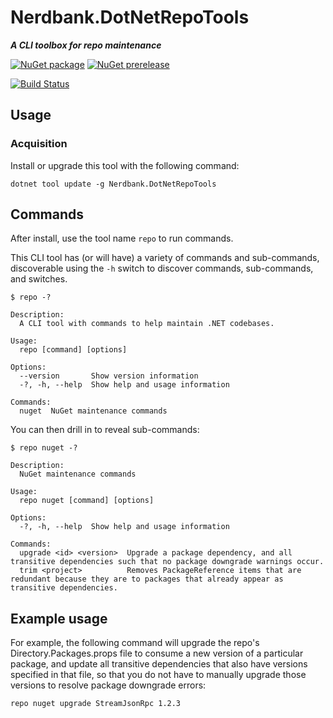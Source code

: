 # Nerdbank.DotNetRepoTools

***A CLI toolbox for repo maintenance***

[![NuGet package](https://img.shields.io/nuget/v/Nerdbank.DotNetRepoTools.svg)](https://www.nuget.org/packages/Nerdbank.DotNetRepoTools)
[![NuGet prerelease](https://img.shields.io/badge/nuget-prerelease-blue)](https://dev.azure.com/andrewarnott/OSS/_artifacts/feed/PublicCI/NuGet/Nerdbank.DotNetRepoTools)

[![Build Status](https://dev.azure.com/andrewarnott/OSS/_apis/build/status/DotNetRepoTools/DotNetRepoTools?branchName=main)](https://dev.azure.com/andrewarnott/OSS/_build/latest?definitionId=74&branchName=main)

## Usage

### Acquisition

Install or upgrade this tool with the following command:

    dotnet tool update -g Nerdbank.DotNetRepoTools

## Commands

After install, use the tool name `repo` to run commands.

This CLI tool has (or will have) a variety of commands and sub-commands, discoverable using the `-h` switch to discover commands, sub-commands, and switches.

```
$ repo -?

Description:
  A CLI tool with commands to help maintain .NET codebases.

Usage:
  repo [command] [options]

Options:
  --version       Show version information
  -?, -h, --help  Show help and usage information

Commands:
  nuget  NuGet maintenance commands
```

You can then drill in to reveal sub-commands:

```
$ repo nuget -?

Description:
  NuGet maintenance commands

Usage:
  repo nuget [command] [options]

Options:
  -?, -h, --help  Show help and usage information

Commands:
  upgrade <id> <version>  Upgrade a package dependency, and all transitive dependencies such that no package downgrade warnings occur.
  trim <project>          Removes PackageReference items that are redundant because they are to packages that already appear as transitive dependencies.
```

## Example usage

For example, the following command will upgrade the repo's Directory.Packages.props file to consume a new version of a particular package,
and update all transitive dependencies that also have versions specified in that file, so that you do not have to manually upgrade those versions
to resolve package downgrade errors:

    repo nuget upgrade StreamJsonRpc 1.2.3
